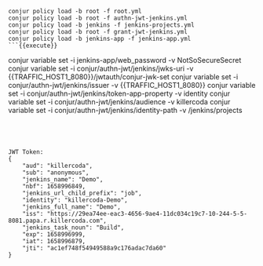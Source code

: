 
```
conjur policy load -b root -f root.yml
conjur policy load -b root -f authn-jwt-jenkins.yml
conjur policy load -b jenkins -f jenkins-projects.yml
conjur policy load -b root -f grant-jwt-jenkins.yml
conjur policy load -b jenkins-app -f jenkins-app.yml
```{{execute}}

```
conjur variable set -i jenkins-app/web_password -v NotSoSecureSecret
conjur variable set -i conjur/authn-jwt/jenkins/jwks-uri -v {{TRAFFIC_HOST1_8080}}/jwtauth/conjur-jwk-set
conjur variable set -i conjur/authn-jwt/jenkins/issuer -v {{TRAFFIC_HOST1_8080}}
conjur variable set -i conjur/authn-jwt/jenkins/token-app-property -v identity
conjur variable set -i conjur/authn-jwt/jenkins/audience -v killercoda
conjur variable set -i conjur/authn-jwt/jenkins/identity-path -v /jenkins/projects

```{{execute}}




JWT Token:
{
    "aud": "killercoda",
    "sub": "anonymous",
    "jenkins_name": "Demo",
    "nbf": 1658996849,
    "jenkins_url_child_prefix": "job",
    "identity": "killercoda-Demo",
    "jenkins_full_name": "Demo",
    "iss": "https://29ea74ee-eac3-4656-9ae4-11dc034c19c7-10-244-5-5-8081.papa.r.killercoda.com",
    "jenkins_task_noun": "Build",
    "exp": 1658996999,
    "iat": 1658996879,
    "jti": "ac1ef748f54949588a9c176adac7da60"
}
